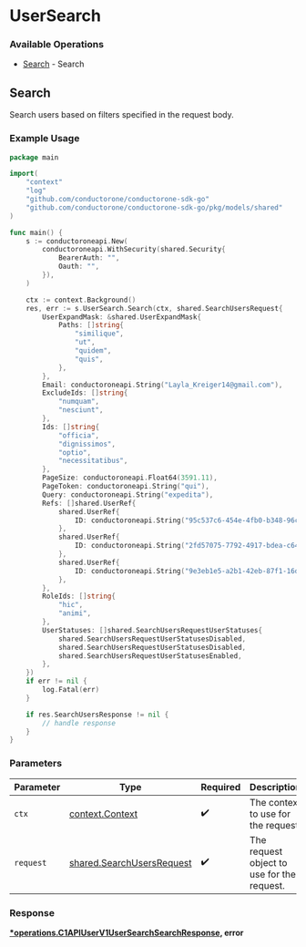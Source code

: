 # UserSearch

### Available Operations

* [Search](#search) - Search

## Search

Search users based on filters specified in the request body.

### Example Usage

```go
package main

import(
	"context"
	"log"
	"github.com/conductorone/conductorone-sdk-go"
	"github.com/conductorone/conductorone-sdk-go/pkg/models/shared"
)

func main() {
    s := conductoroneapi.New(
        conductoroneapi.WithSecurity(shared.Security{
            BearerAuth: "",
            Oauth: "",
        }),
    )

    ctx := context.Background()
    res, err := s.UserSearch.Search(ctx, shared.SearchUsersRequest{
        UserExpandMask: &shared.UserExpandMask{
            Paths: []string{
                "similique",
                "ut",
                "quidem",
                "quis",
            },
        },
        Email: conductoroneapi.String("Layla_Kreiger14@gmail.com"),
        ExcludeIds: []string{
            "numquam",
            "nesciunt",
        },
        Ids: []string{
            "officia",
            "dignissimos",
            "optio",
            "necessitatibus",
        },
        PageSize: conductoroneapi.Float64(3591.11),
        PageToken: conductoroneapi.String("qui"),
        Query: conductoroneapi.String("expedita"),
        Refs: []shared.UserRef{
            shared.UserRef{
                ID: conductoroneapi.String("95c537c6-454e-4fb0-b348-96c3ca5acfbe"),
            },
            shared.UserRef{
                ID: conductoroneapi.String("2fd57075-7792-4917-bdea-c646ecb57340"),
            },
            shared.UserRef{
                ID: conductoroneapi.String("9e3eb1e5-a2b1-42eb-87f1-16db99545fc9"),
            },
        },
        RoleIds: []string{
            "hic",
            "animi",
        },
        UserStatuses: []shared.SearchUsersRequestUserStatuses{
            shared.SearchUsersRequestUserStatusesDisabled,
            shared.SearchUsersRequestUserStatusesDisabled,
            shared.SearchUsersRequestUserStatusesEnabled,
        },
    })
    if err != nil {
        log.Fatal(err)
    }

    if res.SearchUsersResponse != nil {
        // handle response
    }
}
```

### Parameters

| Parameter                                                              | Type                                                                   | Required                                                               | Description                                                            |
| ---------------------------------------------------------------------- | ---------------------------------------------------------------------- | ---------------------------------------------------------------------- | ---------------------------------------------------------------------- |
| `ctx`                                                                  | [context.Context](https://pkg.go.dev/context#Context)                  | :heavy_check_mark:                                                     | The context to use for the request.                                    |
| `request`                                                              | [shared.SearchUsersRequest](../../models/shared/searchusersrequest.md) | :heavy_check_mark:                                                     | The request object to use for the request.                             |


### Response

**[*operations.C1APIUserV1UserSearchSearchResponse](../../models/operations/c1apiuserv1usersearchsearchresponse.md), error**

